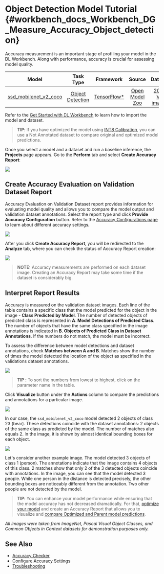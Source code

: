 # Object Detection Model Tutorial {#workbench_docs_Workbench_DG_Measure_Accuracy_Object_detection}

Accuracy measurement is an important stage of profiling your model in the DL Workbench. Along with performance, accuracy is crucial for assessing model quality. 

| Model  | Task Type | Framework | Source | Dataset |
| :---: | :---: | :---: | :---: |:---: |
| [ssd_mobilenet_v2_coco](https://docs.openvinotoolkit.org/latest/omz_models_model_ssd_mobilenet_v2_coco.html)  | [Object Detection](https://machinelearningmastery.com/object-recognition-with-deep-learning/) | [TensorFlow\*](https://www.tensorflow.org/) | [Open Model Zoo](https://github.com/openvinotoolkit/open_model_zoo/tree/master/models/public/mobilenet-ssd)| [2017 Val images](http://cocodataset.org) |

Refer to the [Get Started with DL Workbench](Work_with_Models_and_Sample_Datasets.md) to learn how to import the model and dataset. 

> **TIP**: If you have optimized the model using [INT8 Calibration](Int-8_Quantization.md), you can use a Not Annotated dataset to compare original and optimized model predictions. 

Once you select a model and a dataset and run a baseline inference, the **Projects** page appears. Go to the **Perform** tab and select **Create Accuracy Report**:

![](img/accuracy_report/create_report.png)

## Create Accuracy Evaluation on Validation Dataset Report

Accuracy Evaluation on Validation Dataset report provides information for evaluating model quality and allows you to compare the model output and validation dataset annotations. Select the report type and click **Provide Accuracy Configuration** button. Refer to the [Accuracy Configurations page](Accuracy_Configuration.md) to learn about different accuracy settings.

![](img/accuracy_report/Acc_Report_1.png)

After you click **Create Accuracy Report**, you will be redirected to the **Analyze** tab, where  you can check the status of Accuracy Report creation:

![](img/accuracy_report/creating_accuracy_report.png)

> **NOTE:** Accuracy measurements are performed on each dataset image. Creating an Accuracy Report may take some time if the dataset is considerably big. 

## Interpret Report Results 

Accuracy is measured on the validation dataset images. Each line of the table contains a specific class that the model predicted for the object in the image - **Class Predicted by Model**.  The number of detected objects of predicted class is represented in  **A. Model Detections of Predicted Class**. The number of objects that have the same class specified in the image annotations is indicated in **B. Objects of Predicted Class in Dataset Annotations**. If the numbers do not match, the model must be incorrect.

To assess the difference between model detections and dataset annotations, check **Matches between A and B**. Matches show the number of times the model detected the location of the object as specified in the validations dataset annotations.

![](img/accuracy_report/od_val_dataset_result.png)

> **TIP** : To sort the numbers from lowest to highest, click on the parameter name in the table.

Click **Visualize** button under the **Actions** column to compare the predictions and annotations for a particular image.

![](img/accuracy_report/od_visualize_true.png)

In our case, the `ssd_mobilenet_v2_coco` model detected 2 objects of class 23 (bear). These detections coincide with the dataset annotations: 2 objects of the same class as predicted by the model. The number of matches also equals 2. In the image, it is shown by almost identical bounding boxes for each object. 

![](img/accuracy_report/od_val_dataset_false.png)

Let's consider another example image. The model detected 3 objects of class 1 (person). The annotations indicate that the image contains 4 objects of this class. 2 matches show that only 2 of the 3 detected objects coincide with annotations. In the image, you can see that the model detected 3 people. While one person in the distance is detected precisely, the other bounding boxes are noticeably different from the annotation. Two other people are not detected by the model.

> **TIP**: You can enhance your model performance while ensuring that the model accuracy has not decreased dramatically. For that, [optimize your model](Int-8_Quantization.md) and create an Accuracy Report that allows you to visualize and [compare Optimized and Parent model predictions](Import_YOLO.md). 

*All images were taken from ImageNet, Pascal Visual Object Classes, and Common Objects in Context datasets for demonstration purposes only.*


## See Also

* [Accuracy Checker](https://docs.openvinotoolkit.org/latest/omz_tools_accuracy_checker.html)
* [Configure Accuracy Settings](Accuracy_Configuration.md)
* [Troubleshooting](Troubleshooting.md)